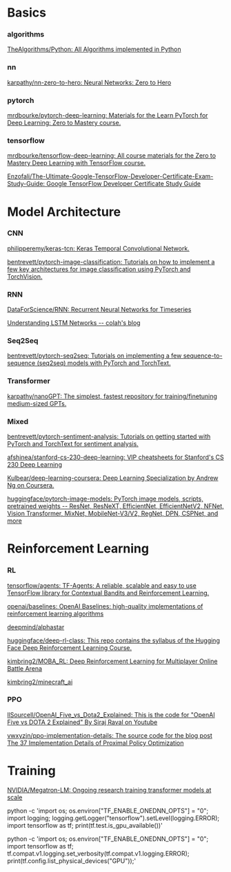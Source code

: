 # Basics

### algorithms

[TheAlgorithms/Python: All Algorithms implemented in Python](https://github.com/TheAlgorithms/Python)

### nn

[karpathy/nn-zero-to-hero: Neural Networks: Zero to Hero](https://github.com/karpathy/nn-zero-to-hero)

### pytorch

[mrdbourke/pytorch-deep-learning: Materials for the Learn PyTorch for Deep Learning: Zero to Mastery course.](https://github.com/mrdbourke/pytorch-deep-learning)

### tensorflow

[mrdbourke/tensorflow-deep-learning: All course materials for the Zero to Mastery Deep Learning with TensorFlow course.](https://github.com/mrdbourke/tensorflow-deep-learning)

[Enzofali/The-Ultimate-Google-TensorFlow-Developer-Certificate-Exam-Study-Guide: Google TensorFlow Developer Certificate Study Guide](https://github.com/Enzofali/The-Ultimate-Google-TensorFlow-Developer-Certificate-Exam-Study-Guide)

# Model Architecture

### CNN

[philipperemy/keras-tcn: Keras Temporal Convolutional Network.](https://github.com/philipperemy/keras-tcn)

[bentrevett/pytorch-image-classification: Tutorials on how to implement a few key architectures for image classification using PyTorch and TorchVision.](https://github.com/bentrevett/pytorch-image-classification)

### RNN

[DataForScience/RNN: Recurrent Neural Networks for Timeseries](https://github.com/DataForScience/RNN)

[Understanding LSTM Networks -- colah's blog](http://colah.github.io/posts/2015-08-Understanding-LSTMs/#lstm-networks)

### Seq2Seq

[bentrevett/pytorch-seq2seq: Tutorials on implementing a few sequence-to-sequence (seq2seq) models with PyTorch and TorchText.](https://github.com/bentrevett/pytorch-seq2seq)

### Transformer

[karpathy/nanoGPT: The simplest, fastest repository for training/finetuning medium-sized GPTs.](https://github.com/karpathy/nanoGPT)

### Mixed

[bentrevett/pytorch-sentiment-analysis: Tutorials on getting started with PyTorch and TorchText for sentiment analysis.](https://github.com/bentrevett/pytorch-sentiment-analysis)

[afshinea/stanford-cs-230-deep-learning: VIP cheatsheets for Stanford's CS 230 Deep Learning](https://github.com/afshinea/stanford-cs-230-deep-learning)

[Kulbear/deep-learning-coursera: Deep Learning Specialization by Andrew Ng on Coursera.](https://github.com/Kulbear/deep-learning-coursera)

[huggingface/pytorch-image-models: PyTorch image models, scripts, pretrained weights -- ResNet, ResNeXT, EfficientNet, EfficientNetV2, NFNet, Vision Transformer, MixNet, MobileNet-V3/V2, RegNet, DPN, CSPNet, and more](https://github.com/huggingface/pytorch-image-models)

# Reinforcement Learning

### RL

[tensorflow/agents: TF-Agents: A reliable, scalable and easy to use TensorFlow library for Contextual Bandits and Reinforcement Learning.](https://github.com/tensorflow/agents)

[openai/baselines: OpenAI Baselines: high-quality implementations of reinforcement learning algorithms](https://github.com/openai/baselines)

[deepmind/alphastar](https://github.com/deepmind/alphastar)

[huggingface/deep-rl-class: This repo contains the syllabus of the Hugging Face Deep Reinforcement Learning Course.](https://github.com/huggingface/deep-rl-class)

[kimbring2/MOBA_RL: Deep Reinforcement Learning for Multiplayer Online Battle Arena](https://github.com/kimbring2/MOBA_RL)

[kimbring2/minecraft_ai](https://github.com/kimbring2/minecraft_ai)

### PPO

[llSourcell/OpenAI_Five_vs_Dota2_Explained: This is the code for "OpenAI Five vs DOTA 2 Explained" By Siraj Raval on Youtube](https://github.com/llSourcell/OpenAI_Five_vs_Dota2_Explained)

[vwxyzjn/ppo-implementation-details: The source code for the blog post The 37 Implementation Details of Proximal Policy Optimization](https://github.com/vwxyzjn/ppo-implementation-details)

# Training

[NVIDIA/Megatron-LM: Ongoing research training transformer models at scale](https://github.com/NVIDIA/Megatron-LM#collecting-gpt-webtext-data)

python -c 'import os; os.environ["TF_ENABLE_ONEDNN_OPTS"] = "0"; import logging; logging.getLogger("tensorflow").setLevel(logging.ERROR); import tensorflow as tf; print(tf.test.is_gpu_available())'

python -c 'import os; os.environ["TF_ENABLE_ONEDNN_OPTS"] = "0"; import tensorflow as tf; tf.compat.v1.logging.set_verbosity(tf.compat.v1.logging.ERROR); print(tf.config.list_physical_devices("GPU"));'